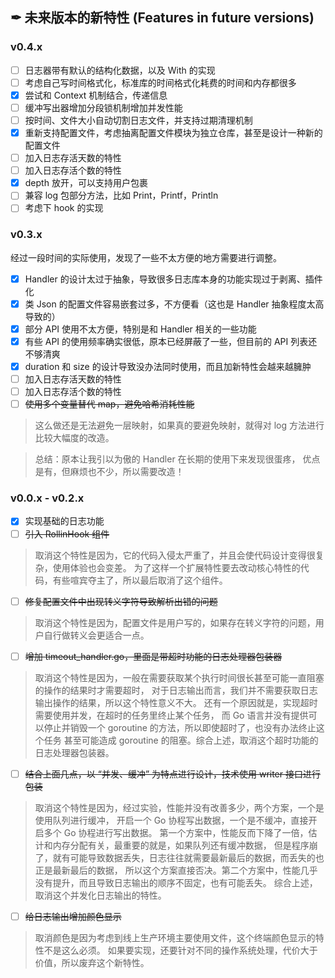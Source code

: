 ## ✒ 未来版本的新特性 (Features in future versions)

### v0.4.x

* [ ] 日志器带有默认的结构化数据，以及 With 的实现
* [ ] 考虑自己写时间格式化，标准库的时间格式化耗费的时间和内存都很多
* [x] 尝试和 Context 机制结合，传递信息
* [ ] 缓冲写出器增加分段锁机制增加并发性能
* [ ] 按时间、文件大小自动切割日志文件，并支持过期清理机制
* [x] 重新支持配置文件，考虑抽离配置文件模块为独立仓库，甚至是设计一种新的配置文件
* [ ] 加入日志存活天数的特性
* [ ] 加入日志存活个数的特性
* [x] depth 放开，可以支持用户包裹
* [ ] 兼容 log 包部分方法，比如 Print，Printf，Println
* [ ] 考虑下 hook 的实现

### v0.3.x

经过一段时间的实际使用，发现了一些不太方便的地方需要进行调整。

* [x] Handler 的设计太过于抽象，导致很多日志库本身的功能实现过于剥离、插件化
* [x] 类 Json 的配置文件容易嵌套过多，不方便看（这也是 Handler 抽象程度太高导致的）
* [x] 部分 API 使用不太方便，特别是和 Handler 相关的一些功能
* [x] 有些 API 的使用频率确实很低，原本已经屏蔽了一些，但目前的 API 列表还不够清爽
* [x] duration 和 size 的设计导致没办法同时使用，而且加新特性会越来越臃肿
* [ ] 加入日志存活天数的特性
* [ ] 加入日志存活个数的特性
* [ ] ~~使用多个变量替代 map，避免哈希消耗性能~~

> 这么做还是无法避免一层映射，如果真的要避免映射，就得对 log 方法进行比较大幅度的改造。

> 总结：原本让我引以为傲的 Handler 在长期的使用下来发现很蛋疼，
> 优点是有，但麻烦也不少，所以需要改造！

### v0.0.x - v0.2.x

* [x] 实现基础的日志功能
* [ ] ~~引入 RollinHook 组件~~

> 取消这个特性是因为，它的代码入侵太严重了，并且会使代码设计变得很复杂，使用体验也会变差。
> 为了这样一个扩展特性要去改动核心特性的代码，有些喧宾夺主了，所以最后取消了这个组件。

* [ ] ~~修复配置文件中出现转义字符导致解析出错的问题~~

> 取消这个特性是因为，配置文件是用户写的，如果存在转义字符的问题，用户自行做转义会更适合一点。

* [ ] ~~增加 timeout_handler.go，里面是带超时功能的日志处理器包装器~~

> 取消这个特性是因为，一般在需要获取某个执行时间很长甚至可能一直阻塞的操作的结果时才需要超时，
> 对于日志输出而言，我们并不需要获取日志输出操作的结果，所以这个特性意义不大。
> 还有一个原因就是，实现超时需要使用并发，在超时的任务里终止某个任务，
> 而 Go 语言并没有提供可以停止并销毁一个 goroutine 的方法，所以即使超时了，也没有办法终止这个任务
> 甚至可能造成 goroutine 的阻塞。综合上述，取消这个超时功能的日志处理器包装器。

* [ ] ~~结合上面几点，以 “并发、缓冲” 为特点进行设计，技术使用 writer 接口进行包装~~

> 取消这个特性是因为，经过实验，性能并没有改善多少，两个方案，一个是使用队列进行缓冲，
> 开启一个 Go 协程写出数据，一个是不缓冲，直接开启多个 Go 协程进行写出数据。
> 第一个方案中，性能反而下降了一倍，估计和内存分配有关，最重要的就是，如果队列还有缓冲数据，
> 但是程序崩了，就有可能导致数据丢失，日志往往就需要最新最后的数据，而丢失的也正是最新最后的数据，
> 所以这个方案直接否决。第二个方案中，性能几乎没有提升，而且导致日志输出的顺序不固定，也有可能丢失。
> 综合上述，取消这个并发化日志输出的特性。

* [ ] ~~给日志输出增加颜色显示~~

> 取消颜色是因为考虑到线上生产环境主要使用文件，这个终端颜色显示的特性不是这么必须。
> 如果要实现，还要针对不同的操作系统处理，代价大于价值，所以废弃这个新特性。